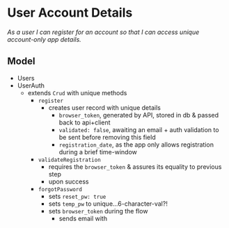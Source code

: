# User Account Details
_As a user I can register for an account so that I can access unique account-only app details._  

## Model
- Users
- UserAuth
  - extends `Crud` with unique methods
    - `register`
      - creates user record with unique details
        - `browser_token`, generated by API, stored in db & passed back to api+client
        - `validated: false`, awaiting an email + auth validation to be sent before removing this field
        - `registration_date`, as the app only allows registration during a brief time-window
    - `validateRegistration`
      - requires the `browser_token` & assures its equality to previous step
      - upon success
    - `forgotPassword`
      - sets `reset_pw: true`
      - sets `temp_pw` to unique...6-character-val?!
      - sets `browser_token` during the flow
        - sends email with 